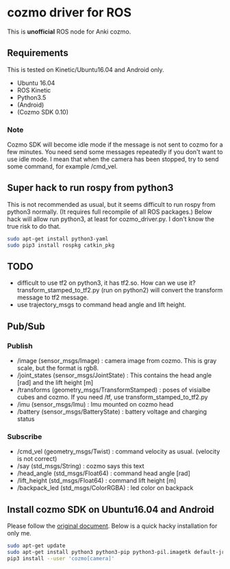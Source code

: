 # cozmo driver for ROS

This is **unofficial** ROS node for Anki cozmo.

## Requirements

This is tested on Kinetic/Ubuntu16.04 and Android only.

 * Ubuntu 16.04
 * ROS Kinetic
 * Python3.5
 * (Android)
 * (Cozmo SDK 0.10)

### Note

Cozmo SDK will become idle mode if the message is not sent to cozmo for a few minutes.
You need send some messages repeatedly if you don't want to use idle mode.
I mean that when the camera has been stopped, try to send some command, for example /cmd_vel.

## Super hack to run rospy from python3

This is not recommended as usual, but it seems difficult to run rospy from python3 normally. (It requires full recompile of all ROS packages.)
Below hack will allow run python3, at least for cozmo_driver.py.
I don't know the true risk to do that.

```bash
sudo apt-get install python3-yaml
sudo pip3 install rospkg catkin_pkg
```

## TODO

* difficult to use tf2 on python3, it has tf2.so. How can we use it?
transform_stamped_to_tf2.py (run on python2) will convert the transform message to tf2 message.
* use trajectory_msgs to command head angle and lift height.

## Pub/Sub

### Publish

 * /image (sensor_msgs/Image) : camera image from cozmo. This is gray scale, but the format is rgb8.
 * /joint_states (sensor_msgs/JointState) : This contains the head angle [rad] and the lift height [m]
 * /transforms (geometry_msgs/TransformStamped) : poses of visialbe cubes and cozmo. If you need /tf, use transform_stamped_to_tf2.py
 * /imu (sensor_msgs/Imu) : Imu mounted on cozmo head
 * /battery (sensor_msgs/BatteryState) : battery voltage and charging status

### Subscribe

 * /cmd_vel (geometry_msgs/Twist) : command velocity as usual. (velocity is not correct)
 * /say (std_msgs/String) : cozmo says this text
 * /head_angle (std_msgs/Float64) : command head angle [rad]
 * /lift_height (std_msgs/Float64) : command lift height [m]
 * /backpack_led (std_msgs/ColorRGBA) : led color on backpack


## Install cozmo SDK on Ubuntu16.04 and Android

Please follow the [original document](http://cozmosdk.anki.com/docs/install-linux.html#install-linux). Below is a quick hacky installation for only me.

```bash
sudo apt-get update
sudo apt-get install python3 python3-pip python3-pil.imagetk default-jre adb
pip3 install --user 'cozmo[camera]'
```
